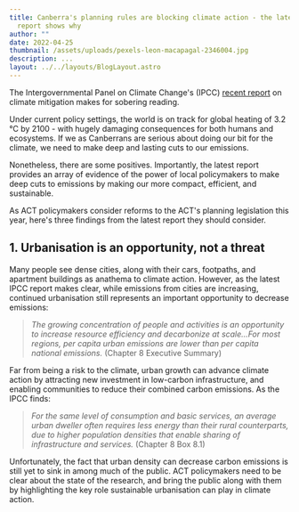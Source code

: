 ```yaml
---
title: Canberra's planning rules are blocking climate action - the latest IPCC
  report shows why
author: ""
date: 2022-04-25
thumbnail: /assets/uploads/pexels-leon-macapagal-2346004.jpg
description: ...
layout: ../../layouts/BlogLayout.astro
---
```

The Intergovernmental Panel on Climate Change's (IPCC) [recent report](https://www.ipcc.ch/report/sixth-assessment-report-working-group-3/) on climate mitigation makes for sobering reading.

Under current policy settings, the world is on track for global heating of 3.2 °C by 2100 - with hugely damaging consequences for both humans and ecosystems. If we as Canberrans are serious about doing our bit for the climate, we need to make deep and lasting cuts to our emissions.

Nonetheless, there are some positives. Importantly, the latest report provides an array of evidence of the power of local policymakers to make deep cuts to emissions by making our more compact, efficient, and sustainable. 

As ACT policymakers consider reforms to the ACT's planning legislation this year, here's three findings from the latest report they should consider.

## 1. Urbanisation is an opportunity, not a threat

Many people see dense cities, along with their cars, footpaths, and apartment buildings as anathema to climate action. However, as the latest IPCC report makes clear, while emissions from cities are increasing, continued urbanisation still represents an important opportunity to decrease emissions:

> *The growing concentration of people and activities is an opportunity to increase resource efficiency and decarbonize at scale...For most regions, per capita urban emissions are lower than per capita national emissions.* (Chapter 8 Executive Summary)

Far from being a risk to the climate, urban growth can advance climate action by attracting new investment in low-carbon infrastructure, and enabling communities to reduce their combined carbon emissions. As the IPCC finds:

> *For the same level of consumption and basic services, an average urban dweller often requires less energy than their rural counterparts, due to higher population densities that enable sharing of infrastructure and services.* (Chapter 8 Box 8.1)

Unfortunately, the fact that urban density can decrease carbon emissions is still yet to sink in among much of the public. ACT policymakers need to be clear about the state of the research, and bring the public along with them by highlighting the key role sustainable urbanisation can play in climate action.